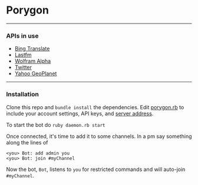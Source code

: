 # Porygon
---

### APIs in use

* [Bing Translate](https://datamarket.azure.com/account)
* [Lastfm](http://www.last.fm/api/accounts)
* [Wolfram Alpha](http://products.wolframalpha.com/api/)
* [Twitter](https://dev.twitter.com/apps)
* [Yahoo GeoPlanet](http://developer.yahoo.com/geo/geoplanet/)

---
### Installation

Clone this repo and `bundle install` the dependencies. Edit [porygon.rb](https://github.com/killwhitey/Porygon/blob/master/porygon.rb#L24-L55) to include your account settings, API keys, and [server address](https://github.com/killwhitey/Porygon/blob/master/porygon.rb#L158).

To start the bot do `ruby daemon.rb start`

Once connected, it's time to add it to some channels. In a pm say something along the lines of

	<you> Bot: add admin you
	<you> Bot: join #myChannel

Now the bot, `Bot`, listens to `you` for restricted commands and will auto-join `#myChannel`.